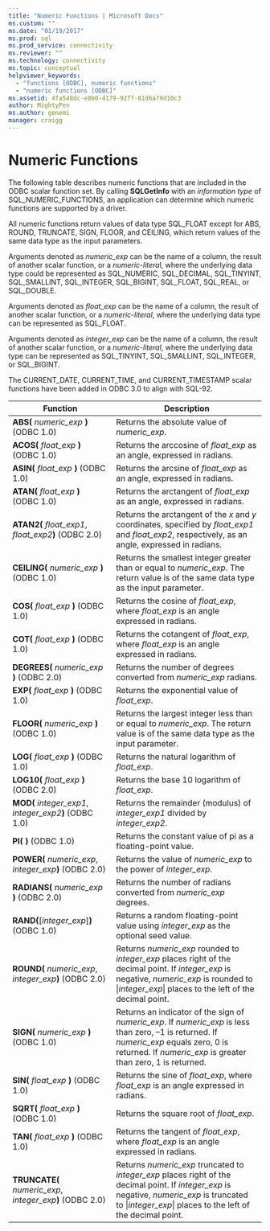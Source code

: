 ```yaml
---
title: "Numeric Functions | Microsoft Docs"
ms.custom: ""
ms.date: "01/19/2017"
ms.prod: sql
ms.prod_service: connectivity
ms.reviewer: ""
ms.technology: connectivity
ms.topic: conceptual
helpviewer_keywords: 
  - "functions [ODBC], numeric functions"
  - "numeric functions [ODBC]"
ms.assetid: 4fa548dc-e8b0-4179-92ff-81d6a79d10c3
author: MightyPen
ms.author: genemi
manager: craigg
---
```

# Numeric Functions
The following table describes numeric functions that are included in the ODBC scalar function set. By calling **SQLGetInfo** with an *information type* of SQL_NUMERIC_FUNCTIONS, an application can determine which numeric functions are supported by a driver.  
  
 All numeric functions return values of data type SQL_FLOAT except for ABS, ROUND, TRUNCATE, SIGN, FLOOR, and CEILING, which return values of the same data type as the input parameters.  
  
 Arguments denoted as *numeric_exp* can be the name of a column, the result of another scalar function, or a *numeric-litera*l, where the underlying data type could be represented as SQL_NUMERIC, SQL_DECIMAL, SQL_TINYINT, SQL_SMALLINT, SQL_INTEGER, SQL_BIGINT, SQL_FLOAT, SQL_REAL, or SQL_DOUBLE.  
  
 Arguments denoted as *float_exp* can be the name of a column, the result of another scalar function, or a *numeric-literal*, where the underlying data type can be represented as SQL_FLOAT.  
  
 Arguments denoted as *integer_exp* can be the name of a column, the result of another scalar function, or a *numeric-literal*, where the underlying data type can be represented as SQL_TINYINT, SQL_SMALLINT, SQL_INTEGER, or SQL_BIGINT.  
  
 The CURRENT_DATE, CURRENT_TIME, and CURRENT_TIMESTAMP scalar functions have been added in ODBC 3.0 to align with SQL-92.  
  
|Function|Description|  
|--------------|-----------------|  
|**ABS(** *numeric_exp* **)**  (ODBC 1.0)|Returns the absolute value of *numeric_exp*.|  
|**ACOS(** *float_exp* **)**  (ODBC 1.0)|Returns the arccosine of *float_exp* as an angle, expressed in radians.|  
|**ASIN(** *float_exp* **)**  (ODBC 1.0)|Returns the arcsine of *float_exp* as an angle, expressed in radians.|  
|**ATAN(** *float_exp* **)**  (ODBC 1.0)|Returns the arctangent of *float_exp* as an angle, expressed in radians.|  
|**ATAN2(** *float_exp1*, _float_exp2_**)**  (ODBC 2.0)|Returns the arctangent of the *x* and *y* coordinates, specified by *float_exp1* and *float_exp2*, respectively, as an angle, expressed in radians.|  
|**CEILING(** *numeric_exp* **)**  (ODBC 1.0)|Returns the smallest integer greater than or equal to *numeric_exp*. The return value is of the same data type as the input parameter.|  
|**COS(** *float_exp* **)**  (ODBC 1.0)|Returns the cosine of *float_exp*, where *float_exp* is an angle expressed in radians.|  
|**COT(** *float_exp* **)**  (ODBC 1.0)|Returns the cotangent of *float_exp*, where *float_exp* is an angle expressed in radians.|  
|**DEGREES(** *numeric_exp* **)**  (ODBC 2.0)|Returns the number of degrees converted from *numeric_exp* radians.|  
|**EXP(** *float_exp* **)**  (ODBC 1.0)|Returns the exponential value of *float_exp*.|  
|**FLOOR(** *numeric_exp* **)**  (ODBC 1.0)|Returns the largest integer less than or equal to *numeric_exp*. The return value is of the same data type as the input parameter.|  
|**LOG(** *float_exp* **)**  (ODBC 1.0)|Returns the natural logarithm of *float_exp*.|  
|**LOG10(** *float_exp* **)**  (ODBC 2.0)|Returns the base 10 logarithm of *float_exp*.|  
|**MOD(** *integer_exp1*, _integer_exp2_**)**  (ODBC 1.0)|Returns the remainder (modulus) of *integer_exp1* divided by *integer_exp2*.|  
|**PI( )**  (ODBC 1.0)|Returns the constant value of pi as a floating-point value.|  
|**POWER(** *numeric_exp*, _integer_exp_**)**  (ODBC 2.0)|Returns the value of *numeric_exp* to the power of *integer_exp*.|  
|**RADIANS(** *numeric_exp* **)**  (ODBC 2.0)|Returns the number of radians converted from *numeric_exp* degrees.|  
|**RAND(**[*integer_exp*]**)**  (ODBC 1.0)|Returns a random floating-point value using *integer_exp* as the optional seed value.|  
|**ROUND(** *numeric_exp*, _integer_exp_**)**  (ODBC 2.0)|Returns *numeric_exp* rounded to *integer_exp* places right of the decimal point. If *integer_exp* is negative, *numeric_exp* is rounded to &#124;*integer_exp*&#124; places to the left of the decimal point.|  
|**SIGN(** *numeric_exp* **)**  (ODBC 1.0)|Returns an indicator of the sign of *numeric_exp*. If *numeric_exp* is less than zero, –1 is returned. If *numeric_exp* equals zero, 0 is returned. If *numeric_exp* is greater than zero, 1 is returned.|  
|**SIN(** *float_exp* **)**  (ODBC 1.0)|Returns the sine of *float_exp*, where *float_exp* is an angle expressed in radians.|  
|**SQRT(** *float_exp* **)**  (ODBC 1.0)|Returns the square root of *float_exp*.|  
|**TAN(** *float_exp* **)**  (ODBC 1.0)|Returns the tangent of *float_exp*, where *float_exp* is an angle expressed in radians.|  
|**TRUNCATE(** *numeric_exp*, _integer_exp_**)**  (ODBC 2.0)|Returns *numeric_exp* truncated to *integer_exp* places right of the decimal point. If *integer_exp* is negative, *numeric_exp* is truncated to &#124;*integer_exp*&#124; places to the left of the decimal point.|
